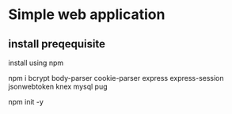 # Simple web application

## install preqequisite

install using npm 

npm i bcrypt body-parser cookie-parser express express-session jsonwebtoken knex mysql pug

npm init -y
